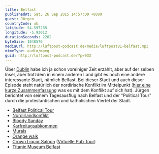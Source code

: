 ```yaml
---
title: Belfast
publishedAt: Sat, 26 Sep 2015 14:57:00 +0000
guest: Jürgen
countryCode: uk
latitude: 54.597285
longitude: -5.93012
durationSeconds: 2282
byteSize: 1048576
mediaUrl: http://luftpost-podcast.de/media/luftpost81-belfast.mp3
mimeType: audio/mpeg
guid: http://luftpost-podcast.de/?p=933
---
```


Über [Dublin](http://luftpost-podcast.de/dublin) habe ich ja schon voreiniger Zeit erzählt, aber auf der selben Insel, aber trotzdem in einem anderen Land gibt es noch eine andere interessante Stadt, nämlich Belfast. Bei dieser Stadt und auch dieser Episode steht natürlich der nordirische Konflikt im Mittelpunkt ([hier eine kurze Zusammenfassung](http://www.infoplease.com/spot/northireland1.html) was es mit dem Konflikt auf sich hat). Jürgen berichtet von seinem Tagesausflug nach Belfast und der "Political Tour" durch die protestantischen und katholischen Viertel der Stadt.
* [Belfast Political Tour](http://coiste.ie/tours/falls-road-mural-tour/)
* [Nordirlandkonflikt](https://de.wikipedia.org/wiki/Nordirlandkonflikt)
* [Bloody Sunday](https://de.wikipedia.org/wiki/Blutsonntag%5F%28Nordirland%5F1972%29)
* [Karfreitagsabkommen](https://de.wikipedia.org/wiki/Karfreitagsabkommen)
* [Murals](https://en.wikipedia.org/wiki/Murals%5Fin%5FNorthern%5FIreland)
* [Orange walk](https://en.wikipedia.org/wiki/Orange%5Fwalk)
* [Crown Liquor Saloon](https://en.wikipedia.org/wiki/Crown%5FLiquor%5FSaloon) ([Virtuelle Pub Tour](http://www.virtualvisittours.com/the-crown-bar-belfast/))
* [Titanic Museum Belfast](http://www.titanicbelfast.com/)
